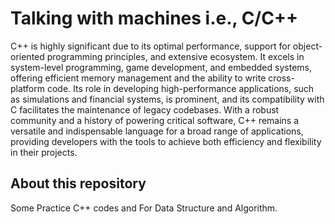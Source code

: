 # Talking with machines i.e., C/C++

C++ is highly significant due to its optimal performance, support for object-oriented programming principles, and extensive ecosystem. It excels in system-level programming, game development, and embedded systems, offering efficient memory management and the ability to write cross-platform code. Its role in developing high-performance applications, such as simulations and financial systems, is prominent, and its compatibility with C facilitates the maintenance of legacy codebases. With a robust community and a history of powering critical software, C++ remains a versatile and indispensable language for a broad range of applications, providing developers with the tools to achieve both efficiency and flexibility in their projects.


## About this repository
Some Practice C++ codes and For Data Structure and Algorithm.
